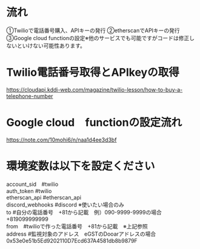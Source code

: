 # 流れ

①Twilioで電話番号購入、APIキーの発行
②etherscanでAPIキーの発行
③Google cloud functionの設定※他のサービスでも可能ですがコードは修正しないといけない可能性あります。


# Twilio電話番号取得とAPIkeyの取得
https://cloudapi.kddi-web.com/magazine/twilio-lesson/how-to-buy-a-telephone-number


# Google cloud　functionの設定流れ
https://note.com/10mohi6/n/naa1d4ee3d3bf




# 環境変数は以下を設定ください 　 

account_sid　#twilio  
auth_token #twilio  
etherscan_api #etherscan_api  
discord_webhooks #discord ※使いたい場合のみ  
to #自分の電話番号　+81から記載　例）090-9999-9999の場合　+819099999999  
from　#twilioで作った電話番号　+81から記載　※上記参照  
address #監視対象のアドレス　eGSTのDooarアドレスの場合　0x53e0e51b5Ed9202110D7Ecd637A4581db8b9879F 

